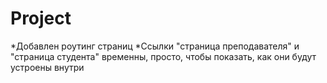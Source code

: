 # Project
*Добавлен роутинг страниц
*Ссылки "страница преподавателя" и "страница студента" временны, просто, чтобы показать, как они будут устроены внутри
